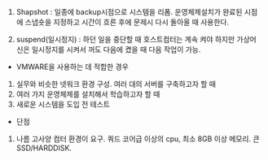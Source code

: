1. Shapshot : 일종에 backup시점으로 시스템을 리폼. 운영체제설치가 완료된 시점에 스냅숏을 지정하고 시간이 흐른 후에 문제시 다시 돌아올 때 사용한다.

2. suspend(일시정지) : 하던 일을 중단할 때 호스트컴터는 계속 켜야 하지만 가상머신은 일시정지를 시켜서 꺼도 다음에 켰을 때 다음 작업이 가능.

- VMWARE을 사용하는 데 적합한 경우
1. 실무와 비슷한 넷워크 환경 구성. 여러 대의 서버를 구축하고자 할 때
2. 여러 가지 운영체제를 설치해서 학습하고자 할 때
3. 새로운 시스템을 도입 전 테스트
- 단점
1. 나름 고사양 컴터 환경이 요구. 쿼드 코어급 이상의 cpu, 최소 8GB 이상 메모리. 큰 SSD/HARDDISK.
